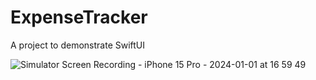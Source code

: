 # ExpenseTracker
A project to demonstrate SwiftUI


![Simulator Screen Recording - iPhone 15 Pro - 2024-01-01 at 16 59 49](https://github.com/akashsheelavant/ExpenseTracker/assets/52631413/76e1e9fd-1c5a-4a26-92d8-ea589b05d53b)
